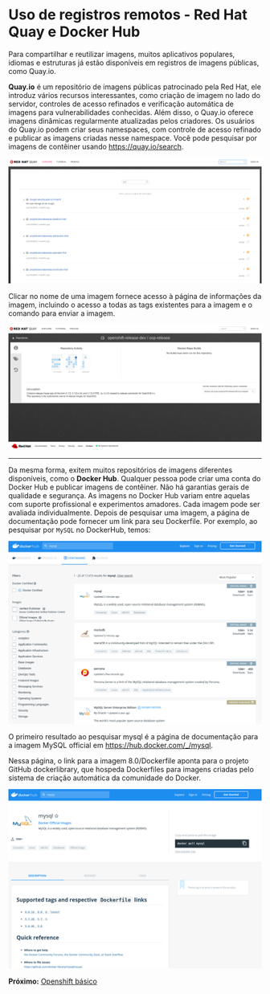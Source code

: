 
# Uso de registros remotos - Red Hat Quay e Docker Hub

Para compartilhar e reutilizar imagens, muitos aplicativos populares, idiomas e estruturas já estão disponíveis em registros de imagens públicas, como Quay.io.

**Quay.io** é um repositório de imagens públicas patrocinado pela Red Hat, ele introduz vários recursos interessantes, como criação de imagem no lado do servidor, controles de acesso refinados e verificação automática de imagens para vulnerabilidades conhecidas. Além disso,  o Quay.io oferece imagens dinâmicas regularmente atualizadas pelos criadores. Os usuários do Quay.io podem criar seus namespaces, com controle de acesso refinado e publicar as imagens criadas nesse namespace. Você pode pesquisar por imagens de contêiner usando
<https://quay.io/search>.

![Screenshot Quay IO](resources/images/quayio1.png)

Clicar no nome de uma imagem fornece acesso à página de informações da imagem, incluindo o acesso a todas as tags existentes para a imagem e o comando para enviar a imagem.

![Screenshot Quay IO](resources/images/quayio2.png)

***

Da mesma forma, exitem muitos repositórios de imagens diferentes disponíveis, como o **Docker Hub**. Qualquer pessoa pode criar uma conta do Docker Hub e publicar imagens de contêiner. Não há garantias gerais de qualidade e segurança. As imagens no Docker Hub variam entre aquelas com suporte profissional e experimentos amadores. Cada imagem pode ser avaliada individualmente. Depois de pesquisar uma imagem, a página de documentação pode fornecer um link para seu Dockerfile. Por exemplo, ao pesquisar por `MySQL` no DockerHub, temos:

![Screenshot Docker Hub](resources/images/dockerhub1.png)

O primeiro resultado ao pesquisar mysql é a página de documentação para a imagem MySQL official em <https://hub.docker.com/_/mysql>.

Nessa página, o link para a imagem 8.0/Dockerfile aponta para o projeto GitHub dockerlibrary, que hospeda Dockerfiles para imagens criadas pelo sistema de criação automática da comunidade do Docker.

![Screenshot Docker Hub](resources/images/dockerhub2.png)

**Próximo:** [Openshift básico](/openshift-basico/openshift)
